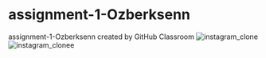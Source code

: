 # assignment-1-Ozberksenn
assignment-1-Ozberksenn created by GitHub Classroom
![instagram_clone](https://user-images.githubusercontent.com/96706849/185722771-e02bb2cc-7d51-4aa8-aced-1389b40ebe92.jpeg)
![instagram_clonee](https://user-images.githubusercontent.com/96706849/185722773-a18f60e8-b23e-4af5-b3f5-1db15456e868.jpeg)
